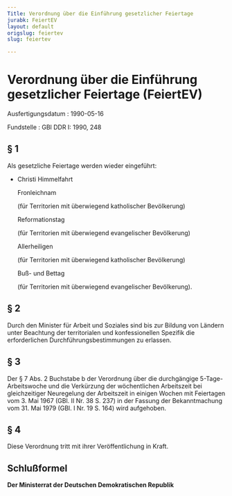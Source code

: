 ```yaml
---
Title: Verordnung über die Einführung gesetzlicher Feiertage
jurabk: FeiertEV
layout: default
origslug: feiertev
slug: feiertev

---
```


# Verordnung über die Einführung gesetzlicher Feiertage (FeiertEV)

Ausfertigungsdatum
:   1990-05-16

Fundstelle
:   GBl DDR I: 1990, 248



## § 1

Als gesetzliche Feiertage werden wieder eingeführt:

*   Christi Himmelfahrt

    Fronleichnam

    (für Territorien mit überwiegend katholischer Bevölkerung)

    Reformationstag

    (für Territorien mit überwiegend evangelischer Bevölkerung)

    Allerheiligen

    (für Territorien mit überwiegend katholischer Bevölkerung)

    Buß- und Bettag

    (für Territorien mit überwiegend evangelischer Bevölkerung).





## § 2

Durch den Minister für Arbeit und Soziales sind bis zur Bildung von Ländern unter Beachtung der territorialen und konfessionellen Spezifik die erforderlichen Durchführungsbestimmungen zu erlassen.


## § 3

Der § 7 Abs. 2 Buchstabe b der Verordnung über die durchgängige 5-Tage-Arbeitswoche und die Verkürzung der wöchentlichen Arbeitszeit bei gleichzeitiger Neuregelung der Arbeitszeit in einigen Wochen mit Feiertagen vom 3. Mai 1967 (GBl. II Nr. 38 S. 237) in der Fassung der Bekanntmachung vom 31. Mai 1979 (GBl. I Nr. 19 S. 164) wird aufgehoben.


## § 4

Diese Verordnung tritt mit ihrer Veröffentlichung in Kraft.


## Schlußformel

**Der Ministerrat der Deutschen Demokratischen Republik**

